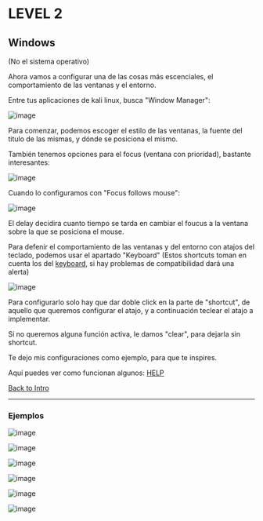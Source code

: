 # LEVEL 2

## Windows
(No el sistema operativo)

Ahora vamos a configurar una de las cosas más escenciales, el comportamiento de las ventanas y el entorno.

Entre tus aplicaciones de kali linux, busca "Window Manager":

![image](https://github.com/Inf0sth/Kali-linux-Custom/assets/106565371/5f07b6d8-7721-411a-aa0d-3361ecf8c562)

Para comenzar, podemos escoger el estilo de las ventanas, la fuente del titulo de las mismas, y dónde se posiciona el mismo.

También tenemos opciones para el focus (ventana con prioridad), bastante interesantes:

![image](https://github.com/Inf0sth/Kali-linux-Custom/assets/106565371/b127dfef-c889-4d4f-b31d-33d6d0f4bafa)

Cuando lo configuramos con "Focus follows mouse":

![image](https://github.com/Inf0sth/Kali-linux-Custom/assets/106565371/bbb951cb-bc9c-4a62-ac5a-194cf5e36015)

El delay decidira cuanto tiempo se tarda en cambiar el foucus a la ventana sobre la que se posiciona el mouse.

Para defenir el comportamiento de las ventanas y del entorno con atajos del teclado, 
podemos usar el apartado "Keyboard" (Estos shortcuts toman en cuenta los del [keyboard](Keyboard.md), si hay problemas de compatibilidad dará una alerta)

![image](https://github.com/Inf0sth/Kali-linux-Custom/assets/106565371/a8f00a32-e35b-494f-b8ac-edca9b546254)

Para configurarlo solo hay que dar doble click en la parte de "shortcut", 
de aquello que queremos configurar el atajo, y a continuación teclear el atajo a implementar.

Si no queremos alguna función activa, le damos "clear", para dejarla sin shortcut.


Te dejo mis configuraciones como ejemplo, para que te inspires.

Aquí puedes ver como funcionan algunos: [HELP](../Shortcuts.md)

[Back to Intro](../Intro.md)

---

### Ejemplos

![image](https://github.com/Inf0sth/Kali-linux-Custom/assets/106565371/8e1f1d6e-27f3-40dd-9563-94a8044dd1fa)

![image](https://github.com/Inf0sth/Kali-linux-Custom/assets/106565371/97485d52-2c9b-4c25-a24e-177bd056be52)

![image](https://github.com/Inf0sth/Kali-linux-Custom/assets/106565371/44908834-b355-4fb1-8fdc-7725f1a774bf)

![image](https://github.com/Inf0sth/Kali-linux-Custom/assets/106565371/05a752b5-2f48-4097-a752-f53c3b2d2176)

![image](https://github.com/Inf0sth/Kali-linux-Custom/assets/106565371/6a3254d7-0342-4043-b59f-379c75019dd1)

![image](https://github.com/Inf0sth/Kali-linux-Custom/assets/106565371/f43781f5-8b70-49cd-9335-833bc6266ab5)






